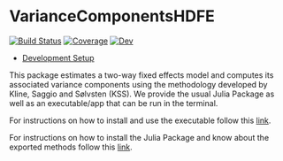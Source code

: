 # VarianceComponentsHDFE

[![Build Status](https://github.com/HighDimensionalEconLab/VarianceComponentsHDFE.jl/workflows/CI/badge.svg)](https://github.com/HighDimensionalEconLab/VarianceComponentsHDFE.jl/actions)
[![Coverage](https://codecov.io/gh/HighDimensionalEconLab/VarianceComponentsHDFE.jl/branch/master/graph/badge.svg)](https://codecov.io/gh/HighDimensionalEconLab/VarianceComponentsHDFE.jl)
[![Dev](https://img.shields.io/badge/docs-dev-blue.svg)](https://HighDimensionalEconLab.github.io/VarianceComponentsHDFE.jl/dev)

- [Development Setup](develop.md)


This package estimates a two-way fixed effects model and computes its associated variance components using the methodology developed by Kline, Saggio and Sølvsten (KSS). We provide the usual Julia Package as well as an executable/app that can be run in the terminal. 

For instructions on how to install and use the executable follow this [link](https://highdimensionaleconlab.github.io/VarianceComponentsHDFE.jl/dev/Executable/).

For instructions on how to install the Julia Package and know about the exported methods follow this [link](https://highdimensionaleconlab.github.io/VarianceComponentsHDFE.jl/dev/Package/).
